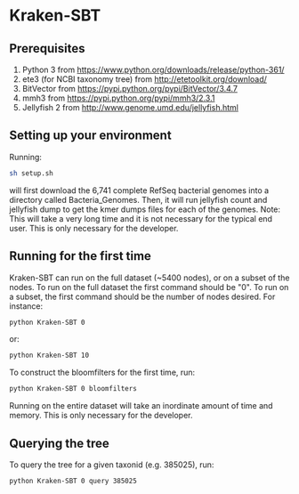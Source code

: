 # Kraken-SBT

## Prerequisites
1. Python 3 from https://www.python.org/downloads/release/python-361/
2. ete3 (for NCBI taxonomy tree) from http://etetoolkit.org/download/
3. BitVector from https://pypi.python.org/pypi/BitVector/3.4.7
4. mmh3 from https://pypi.python.org/pypi/mmh3/2.3.1
5. Jellyfish 2 from http://www.genome.umd.edu/jellyfish.html

## Setting up your environment
Running:
```bash
sh setup.sh
```
will first download the 6,741 complete RefSeq bacterial genomes into a directory called Bacteria_Genomes. Then, it will run jellyfish count and jellyfish dump to get the kmer dumps files for each of the genomes.
Note: This will take a very long time and it is not necessary for the typical end user. This is only necessary for the developer.

## Running for the first time
Kraken-SBT can run on the full dataset (~5400 nodes), or on a subset of the nodes. To run on the full dataset the first command should be "0". To run on a subset, the first command should be the number of nodes desired. For instance:
```bash
python Kraken-SBT 0
```
or:
```bash
python Kraken-SBT 10
```
To construct the bloomfilters for the first time, run:
```bash
python Kraken-SBT 0 bloomfilters
```
Running on the entire dataset will take an inordinate amount of time and memory. This is only necessary for the developer.

## Querying the tree
To query the tree for a given taxonid (e.g. 385025), run:
```bash
python Kraken-SBT 0 query 385025
```
